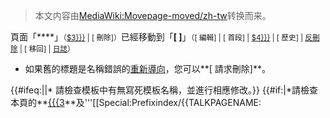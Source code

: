 > 本文内容由[MediaWiki:Movepage-moved/zh-tw](https://zh.wikipedia.org/wiki/MediaWiki:Movepage-moved/zh-tw)转换而来。


<div class="plainlinks">

<div class="successbox">

頁面「****」<small>（[$3}}}](https://zh.wikipedia.org/wiki/Special:WhatLinksHere/{{{3 "wikilink") | <span id="specialDeleteLink">\[ 刪除\]</span>）</small>已經移動到「**\[ \]**」<small>（\[ 編輯\] | \[ 首段\] | [$4}}}](https://zh.wikipedia.org/wiki/Special:WhatLinksHere/{{{4 "wikilink") | \[ 歷史\] | [反刪除](https://zh.wikipedia.org/wiki/Special:Undelete/$4 "wikilink") | \[ 移回\] | [日誌](https://zh.wikipedia.org/wiki/Special:Log/move "wikilink")）</small>

</div>

</code>

  - 如果舊的標題是名稱錯誤的[重新導向](https://zh.wikipedia.org/wiki/WP:R "wikilink")，您可以**\[ 請求刪除\]**。

{{\#ifeq:||\* 請檢查模板中有無寫死模板名稱，並進行相應修改。}} {{\#if:|\*請檢查本頁的**[{{{3](https://zh.wikipedia.org/wiki/Special:Prefixindex/{{FULLROOTPAGENAME "wikilink")**及'''\[\[Special:Prefixindex/{{TALKPAGENAME:

</div>
